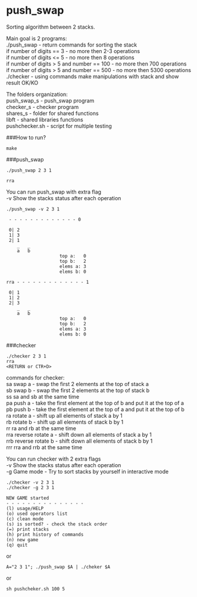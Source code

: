 # push_swap

Sorting algorithm between 2 stacks.  

Main goal is 2 programs:  
./push_swap - return commands for sorting the stack  
	if number of digits == 3 - no more then 2-3 operations  
	if number of digits <= 5 - no more then 8 operations  
	if number of digits > 5 and number == 100 - no more then 700 operations  
	if number of digits > 5 and number == 500 - no more then 5300 operations  
./checker - using commands make manipulations with stack and show result OK/KO  
  
The folders organization:  
push_swap_s - push_swap program  
checker_s - checker program    
shares_s - folder for shared functions  
libft - shared libraries functions  
pushchecker.sh - script for multiple testing  

###How to run?
```
make
```
###push_swap
```
./push_swap 2 3 1
```
~~~~
rra
~~~~

You can run push_swap with extra flag  
-v Show the stacks status after each operation

```
./push_swap -v 2 3 1
```
~~~~
 - - - - - - - - - - - - - 0

 0| 2
 1| 3
 2| 1
    _   _
    a   b
                    top a:   0
                    top b:   2
                    elems a: 3
                    elems b: 0

rra - - - - - - - - - - - - - 1

 0| 1
 1| 2
 2| 3
    _   _
    a   b
                    top a:   0
                    top b:   2
                    elems a: 3
                    elems b: 0
~~~~

###checker
```
./checker 2 3 1
rra
<RETURN or CTR+D>
```
commands for checker:  
sa   swap a - swap the first 2 elements at the top of stack a  
sb   swap b - swap the first 2 elements at the top of stack b  
ss   sa and sb at the same time  
pa   push a - take the first element at the top of b and put it at the top of a  
pb   push b - take the first element at the top of a and put it at the top of b  
ra   rotate a - shift up all elements of stack a by 1  
rb   rotate b - shift up all elements of stack b by 1  
rr   ra and rb at the same time  
rra  reverse rotate a - shift down all elements of stack a by 1  
rrb  reverse rotate b - shift down all elements of stack b by 1  
rrr  rra and rrb at the same time  
  
You can run checker with 2 extra flags  
-v Show the stacks status after each operation  
-g Game mode - Try to sort stacks by yourself in interactive mode

```
./checker -v 2 3 1
./checker -g 2 3 1
```
~~~~
NEW GAME started
- - - - - - - - - - - - - - -
(l) usage/HELP
(o) used operators list
(c) clean mode
(s) is sorted? - check the stack order
(=) print stacks
(h) print history of commands
(n) new game
(q) quit
~~~~
or
```
A="2 3 1"; ./push_swap $A | ./cheker $A
```
or
```
sh pushcheker.sh 100 5
```
